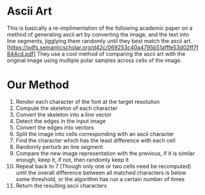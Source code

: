 # Ascii Art
This is basically a re-implimentation of the following academic paper on a
method of generating ascii art by converting the image, and the text into
line segments, jigglying them randomly until they best match the ascii art.
[https://pdfs.semanticscholar.org/d42c/069253c40a4795b51afffe53d02ff7f844cd.pdf]
They use a cool method of comparing the ascii art with the original image
using multiple polar samples across cells of the image.

# Our Method
1. Render each character of the font at the target resolution
2. Compute the skeleton of each character
3. Convert the skeleton into a line vector
4. Detect the edges in the input image
5. Convert the edges into vectors
6. Split the image into cells corresponding with an ascii character
7. Find the character which has the least difference with each cell
8. Randomly perturb an line segment
9. Compare the new image representation with the previous, if it is similar enough, keep it, if not, then randomly keep it
10. Repeat back to 7 (Though only one or two cells need be recomputed) until the overall difference between all matched characters is below some threshold, or the algorithm has run a certain number of times
11. Return the resulting ascii characters


